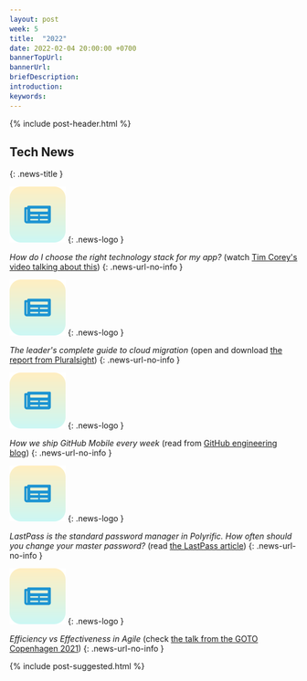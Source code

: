```yaml
---
layout: post
week: 5
title:  "2022"
date: 2022-02-04 20:00:00 +0700
bannerTopUrl: 
bannerUrl: 
briefDescription: 
introduction:
keywords:
---
```


{% include post-header.html %}

## Tech News
{: .news-title }

![memo](/assets/images/tech-news.svg)
{: .news-logo }

*How do I choose the right technology stack for my app?* (watch [Tim Corey's video talking about this](https://youtu.be/VpdHElXBXGQ))
{: .news-url-no-info }

![memo](/assets/images/tech-news.svg)
{: .news-logo }

*The leader's complete guide to cloud migration* (open and download [the report from Pluralsight](https://www.pluralsight.com/blog/leaders-complete-guide-cloud-migration))
{: .news-url-no-info }

![memo](/assets/images/tech-news.svg)
{: .news-logo }

*How we ship GitHub Mobile every week* (read from [GitHub engineering blog](https://github.blog/2022-01-12-how-we-ship-github-mobile-every-week/))
{: .news-url-no-info }

![memo](/assets/images/tech-news.svg)
{: .news-logo }

*LastPass is the standard password manager in Polyrific. How often should you change your master password?* (read [the LastPass article](https://blog.lastpass.com/2022/01/how-often-should-you-change-your-master-password/))
{: .news-url-no-info }

![memo](/assets/images/tech-news.svg)
{: .news-logo }

*Efficiency vs Effectiveness in Agile* (check [the talk from the GOTO Copenhagen 2021](https://gotopia.tech/articles/efficiency-vs-effectiveness-in-agile))
{: .news-url-no-info }

{% include post-suggested.html %}
